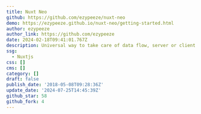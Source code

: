 ```yaml
---
title: Nuxt Neo
github: https://github.com/ezypeeze/nuxt-neo
demo: https://ezypeeze.github.io/nuxt-neo/getting-started.html
author: ezypeeze
author_link: https://github.com/ezypeeze
date: 2024-02-18T09:41:01.767Z
description: Universal way to take care of data flow, server or client side
ssg:
  - Nuxtjs
css: []
cms: []
category: []
draft: false
publish_date: '2018-05-08T09:28:36Z'
update_date: '2024-07-25T14:45:39Z'
github_star: 58
github_fork: 4
---
```

